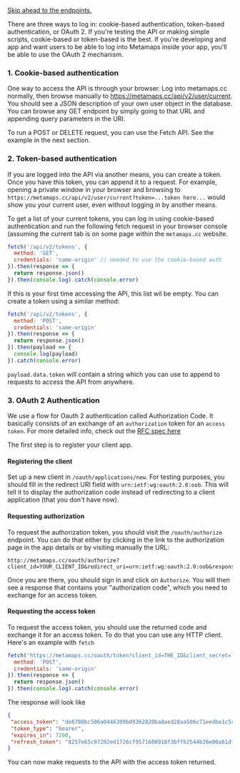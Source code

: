 [Skip ahead to the endpoints.](#endpoints)

There are three ways to log in: cookie-based authentication, token-based authentication, or OAuth 2. If you're testing the API or making simple scripts, cookie-based or token-based is the best. If you're developing and app and want users to be able to log into Metamaps inside your app, you'll be able to use the OAuth 2 mechanism.

### 1. Cookie-based authentication

One way to access the API is through your browser. Log into metamaps.cc normally, then browse manually to https://metamaps.cc/api/v2/user/current. You should see a JSON description of your own user object in the database. You can browse any GET endpoint by simply going to that URL and appending query parameters in the URI.

To run a POST or DELETE request, you can use the Fetch API. See the example in the next section.

### 2. Token-based authentication

If you are logged into the API via another means, you can create a token. Once you have this token, you can append it to a request. For example, opening a private window in your browser and browsing to `https://metamaps.cc/api/v2/user/current?token=...token here...` would show you your current user, even without logging in by another means.

To get a list of your current tokens, you can log in using cookie-based authentication and run the following fetch request in your browser console (assuming the current tab is on some page within the `metamaps.cc` website.

```javascript
fetch('/api/v2/tokens', {
  method: 'GET',
  credentials: 'same-origin' // needed to use the cookie-based auth
}).then(response => {
  return response.json()
}).then(console.log).catch(console.error)
```

If this is your first time accessing the API, this list wil be empty. You can create a token using a similar method:

```javascript
fetch('/api/v2/tokens', {
  method: 'POST',
  credentials: 'same-origin'
}).then(response => {
  return response.json()
}).then(payload => {
  console.log(payload)
}).catch(console.error)
```

`payload.data.token` will contain a string which you can use to append to requests to access the API from anywhere.

### 3. OAuth 2 Authentication

We use a flow for Oauth 2 authentication called Authorization Code. It basically consists of an exchange of an `authorization` token for an `access token`. For more detailed info, check out the [RFC spec here](http://tools.ietf.org/html/rfc6749#section-4.1)

The first step is to register your client app.

#### Registering the client

Set up a new client in `/oauth/applications/new`. For testing purposes, you should fill in the redirect URI field with `urn:ietf:wg:oauth:2.0:oob`. This will tell it to display the authorization code instead of redirecting to a client application (that you don't have now).

#### Requesting authorization

To request the authorization token, you should visit the `/oauth/authorize` endpoint. You can do that either by clicking in the link to the authorization page in the app details or by visiting manually the URL:

```
http://metamaps.cc/oauth/authorize?client_id=YOUR_CLIENT_ID&redirect_uri=urn:ietf:wg:oauth:2.0:oob&response_type=code
```

Once you are there, you should sign in and click on `Authorize`.
You will then see a response that contains your "authorization code", which you need to exchange for an access token.

#### Requesting the access token

To request the access token, you should use the returned code and exchange it for an access token. To do that you can use any HTTP client. Here's an example with `fetch`

```javascript
fetch('https://metamaps.cc/oauth/token?client_id=THE_ID&client_secret=THE_SECRET&code=RETURNED_CODE&grant_type=authorization_code&redirect_uri=urn:ietf:wg:oauth:2.0:oob', {
  method: 'POST',
  credentials: 'same-origin'
}).then(response => {
  return response.json()
}).then(console.log).catch(console.error)
```

The response will look like

```json
{
 "access_token": "de6780bc506a0446309bd9362820ba8aed28aa506c71eedbe1c5c4f9dd350e54",
 "token_type": "bearer", 
 "expires_in": 7200,
 "refresh_token": "8257e65c97202ed1726cf9571600918f3bffb2544b26e00a61df9897668c33a1"
}
```

You can now make requests to the API with the access token returned.
